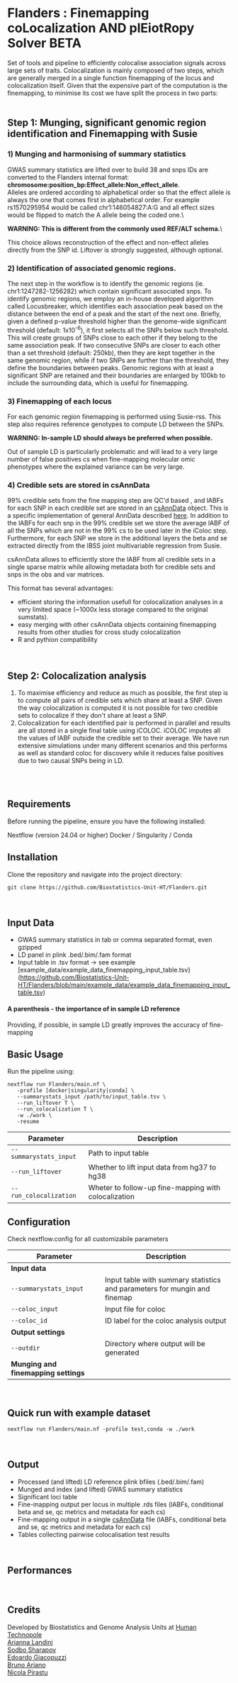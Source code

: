 # Flanders : Finemapping coLocalization AND plEiotRopy Solver BETA

Set of tools and pipeline to efficiently colocalise association signals across large sets of traits.
Colocalization is mainly composed of two steps, which are generally merged in a single function finemapping of the locus and colocalization itself. Given that the expensive part of the computation is the finemapping, to minimise its cost we have split the process in two parts:    
</br>
## Step 1: Munging, significant genomic region identification and Finemapping with Susie

### 1) Munging and harmonising of summary statistics
   GWAS summary statistics are lifted over to build 38 and snps IDs are converted to the Flanders internal format: __chromosome:position_bp:Effect_allele:Non_effect_allele__.\
   Alleles are ordered according to alphabetical order so that the effect allele is always the one that comes first in alphabetical order. For example rs1570295954 would be called chr1:146054827:A:G and all effect sizes would be flipped to match the A allele being the coded one.\
   
   __WARNING: This is different from the commonly used REF/ALT schema.__\
   
   This choice allows reconstruction of the effect and non-effect alleles directly from the SNP id. 
   Liftover is strongly suggested, although optional. </br>
      
### 2) Identification of associated genomic regions.
   The next step in the workflow is to identify the genomic regions (ie. chr1:1247282-1256282) which contain significant associated snps. To identify genomic regions, we employ an in-house developed algorithm called Locusbreaker, which identifies each association peak based on the distance between the end of a peak and the start of the next one.
   Briefly, given a defined p-value threshold higher than the genome-wide significant threshold (default: 1x10<sup>-6</sup>), it first selects all the SNPs below such threshold. This will create groups of SNPs close to each other if they belong to the 
   same association peak. If two consecutive SNPs are closer to each other than a set threshold (default: 250kb), then they are kept together in the same genomic region, while if two SNPs are further than the threshold, they define the 
   boundaries between peaks.  Genomic regions with at least a significant SNP are retained and their boundaries are enlarged by 100kb to include the surrounding data, which is useful for finemapping.

### 3) Finemapping of each locus
For each genomic region finemapping is performed using Susie-rss. This step also requires reference genotypes to compute LD between the SNPs.</br>

__WARNING: In-sample LD should always be preferred when possible.__ 

Out of sample LD is particularly problematic and will lead to a very large number of false positives cs when fine-mapping molecular omic phenotypes where the explained variance can be very large.

### 4) Credible sets are stored in csAnnData 
99% credible sets from the fine mapping step are QC'd based , and lABFs for each SNP in each credible set are stored in an [csAnnData](https://github.com/Biostatistics-Unit-HT/Flanders/wiki/csAnnData-specifications) object. This is a specific implementation of general AnnData described [here](https://anndata.dynverse.org/index.html). In addition to the lABFs for each snp in the 99% credible set we store the average lABF of all the SNPs which are not in the 99% cs to be used later in the iColoc step.
Furthermore, for each SNP we store in the additional layers the beta and se extracted directly from the IBSS joint multivariable regression from Susie. 

csAnnData allows to efficiently store the lABF from all credible sets in a single sparse matrix while allowing metadata both for credible sets and snps in the obs and var matrices.

This format has several advantages: 
- efficient storing the information usefull for colocalization analyses in a very limited space (~1000x less storage compared to the original sumstats). 
- easy merging with other csAnnData objects containing finemapping results from other studies for cross study colocalization
- R and pythion compatibility
</br>

## Step 2: Colocalization analysis

1) To maximise efficiency and reduce as much as possible, the first step is to compute all pairs of credible sets which share at least a SNP. Given the way colocalization is computed it is not possible for two credible sets to colocalize if they don't share at least a SNP.
2) Colocalization for each identified pair is performed in parallel and results are all stored in a single final table using iCOLOC. iCOLOC imputes all the values of lABF outside the credible set to their average. We have run extensive simulations under many different scenarios and this performs as well as standard coloc for discovery while it reduces false positives due to two causal SNPs being in LD.
</br>
</br>

## Requirements
Before running the pipeline, ensure you have the following installed:

Nextflow (version 24.04 or higher)
Docker / Singularity / Conda
</br>

## Installation
Clone the repository and navigate into the project directory:
```
git clone https://github.com/Biostatistics-Unit-HT/Flanders.git
```
</br>

## Input Data
- GWAS summary statistics in tab or comma separated format, even gzipped
- LD panel in plink .bed/.bim/.fam format
- Input table in .tsv format → see example [example_data/example_data_finemapping_input_table.tsv}(https://github.com/Biostatistics-Unit-HT/Flanders/blob/main/example_data/example_data_finemapping_input_table.tsv)

#### A parenthesis - the importance of in sample LD reference
Providing, if possible, in sample LD greatly improves the accuracy of fine-mapping
</br>

## Basic Usage
Run the pipeline using:

```
nextflow run Flanders/main.nf \
   -profile [docker|singularity|conda] \
   --summarystats_input /path/to/input_table.tsv \
   --run_liftover T \
   --run_colocalization T \
   -w ./work \
   -resume
```
| Parameter                     | Description                                                     |
|-------------------------------|-----------------------------------------------------------------|
| `--summarystats_input`        | Path to input table                                             |
| `--run_liftover`              | Whether to lift input data from hg37 to hg38                    |
| `--run_colocalization`        | Wheter to follow-up fine-mapping with colocalization            |




## Configuration
Check nextflow.config for all customizabile parameters

| Parameter                     | Description                                                               |
|-------------------------------|---------------------------------------------------------------------------|
| **Input data** |                                       |
| `--summarystats_input`        | Input table with summary statistics and parameters for mungin and finemap |
| `--coloc_input `              | Input file for coloc                                                      |
| `--coloc_id`                  | ID label for the coloc analysis output                                    |
| **Output settings** |                                       |
| `--outdir`                    | Directory where output will be generated                        |
| **Munging and finemapping settings** |                                       |


</br>

## Quick run with example dataset
```
nextflow run Flanders/main.nf -profile test,conda -w ./work
```
</br>

## Output
- Processed (and lifted) LD reference plink bfiles (.bed/.bim/.fam)
- Munged and index (and lifted) GWAS summary statistics
- Significant loci table
- Fine-mapping output per locus in multiple .rds files (lABFs, conditional beta and se, qc metrics and metadata for each cs)
- Fine-mapping output in a single [csAnnData](https://github.com/Biostatistics-Unit-HT/Flanders/wiki/csAnnData-specifications) file (lABFs, conditional beta and se, qc metrics and metadata for each cs)
- Tables collecting pairwise colocalisation test results
</br>

## Performances
</br>

## Credits
Developed by Biostatistics and Genome Analysis Units at [Human Technopole](https://humantechnopole.it/en/)<br>
[Arianna Landini](mailto:arianna.landini@fht.org)<br>
[Sodbo Sharapov](mailto:sodbo.sharapov@fht.org)<br>
[Edoardo Giacopuzzi](mailto:edoardo.giacopuzzi@fht.org)<br>
[Bruno Ariano](mailto:bruno.ariano@fht.org)<br>
[Nicola Pirastu](mailto:nicola.pirastu@fht.org)<br>
